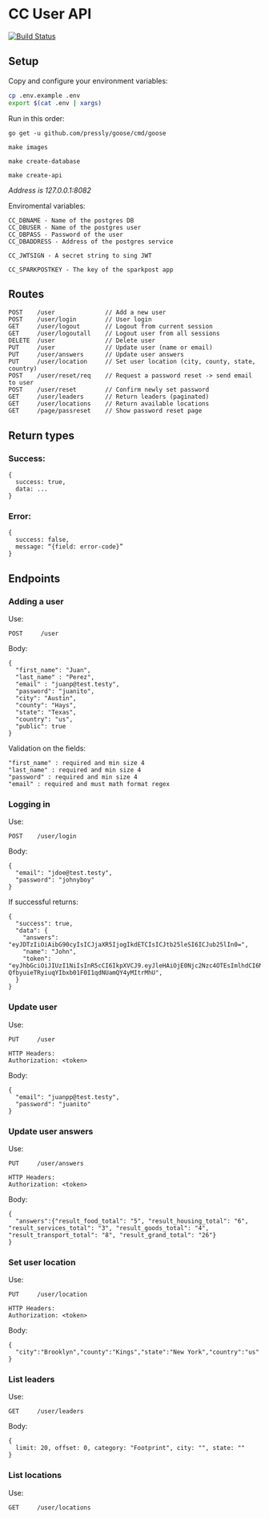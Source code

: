 # CC User API

[![Build Status](https://travis-ci.org/arbolista-dev/cc-user-api.svg?branch=master)](https://travis-ci.org/arbolista-dev/cc-user-api)


## Setup

Copy and configure your environment variables:

```sh
cp .env.example .env
export $(cat .env | xargs)
```

Run in this order:
```
go get -u github.com/pressly/goose/cmd/goose

make images

make create-database

make create-api
```

*Address is 127.0.0.1:8082*

Enviromental variables:
```
CC_DBNAME - Name of the postgres DB
CC_DBUSER - Name of the postgres user
CC_DBPASS - Password of the user
CC_DBADDRESS - Address of the postgres service

CC_JWTSIGN - A secret string to sing JWT

CC_SPARKPOSTKEY - The key of the sparkpost app
```

## Routes
```
POST    /user              // Add a new user
POST    /user/login        // User login
GET     /user/logout       // Logout from current session
GET     /user/logoutall    // Logout user from all sessions
DELETE  /user              // Delete user
PUT     /user              // Update user (name or email)
PUT     /user/answers      // Update user answers
PUT     /user/location     // Set user location (city, county, state, country)
POST    /user/reset/req    // Request a password reset -> send email to user
POST    /user/reset        // Confirm newly set password
GET     /user/leaders      // Return leaders (paginated)
GET     /user/locations    // Return available locations
GET     /page/passreset    // Show password reset page
```

## Return types
### Success:
```
{
  success: true,
  data: ...
}
```

### Error:
```
{
  success: false,
  message: “{field: error-code}”
}
```

## Endpoints
### Adding a user
Use:
```
POST     /user
```
Body:
```
{
  "first_name": "Juan",
  "last_name" : "Perez",
  "email" : "juanp@test.testy",
  "password": "juanito",
  "city": "Austin",
  "county": "Hays",
  "state": "Texas",
  "country": "us",
  "public": true
}
```
Validation on the fields:
```
"first_name" : required and min size 4
"last_name" : required and min size 4
"password" : required and min size 4
"email" : required and must math format regex
```

### Logging in
Use:
```
POST    /user/login
```
Body:
```
{
  "email": "jdoe@test.testy",
  "password": "johnyboy"
}
```
If successful returns:
```
{
  "success": true,
  "data": {
    "answers": "eyJDTzIiOiAibG90cyIsICJjaXR5IjogIkdETCIsICJtb25leSI6ICJub25lIn0=",
    "name": "John",
    "token": "eyJhbGciOiJIUzI1NiIsInR5cCI6IkpXVCJ9.eyJleHAiOjE0Njc2Nzc4OTEsImlhdCI6MTQ2NjQ2ODI5MSwiaWQiOjY4LCJqdGkiOiJWZE44MyJ9.u-QfbyuieTRyiuqYIbxb01F0I1qdNUamQY4yMItrMhU",
  }
}
```

### Update user
Use:
```
PUT     /user

HTTP Headers:
Authorization: <token>
```
Body:
```
{
  "email": "juanpp@test.testy",
  "password": "juanito"
}
```

### Update user answers
Use:
```
PUT     /user/answers

HTTP Headers:
Authorization: <token>
```
Body:
```
{
  "answers":{"result_food_total": "5", "result_housing_total": "6", "result_services_total": "3", "result_goods_total": "4", "result_transport_total": "8", "result_grand_total": "26"}
}
```

### Set user location
Use:
```
PUT     /user/location

HTTP Headers:
Authorization: <token>
```
Body:
```
{
  "city":"Brooklyn","county":"Kings","state":"New York","country":"us"
}
```

### List leaders
Use:
```
GET     /user/leaders

```
Body:
```
{
  limit: 20, offset: 0, category: "Footprint", city: "", state: ""
}
```

### List locations
Use:
```
GET     /user/locations

```
